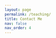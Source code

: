 ```yaml
---
layout: page
permalink: /teaching/
title: Contact Me
nav: false
nav_order: 4
---
```


<!-- - name: Email (personal)
  value: xu325504@hotmail.com
- name: Email (school)
  value: pan_zexu@u.nus.edu
- name: Email (work)
  value: zpan@merl.com
- name: Phone
  value: +1 (617) 233-5211
- name: Address
  value: 201 Broadway, Cambridge, MA 02139, Level-8

--- -->
<!-- 
<p align="center"> 
	<a href="https://instagram.com/{{ site.instagram_id }}" title="Instagram"><i class="fab fa-instagram ai-5x"></i></a>
	<a href="https://scholar.google.com/citations?user={{ site.scholar_userid }}" title="Google Scholar"><i class="ai ai-google-scholar ai-5x"></i></a>
	<a href="https://www.linkedin.com/in/{{ site.linkedin_username }}" title="LinkedIn"><i class="fab fa-linkedin ai-5x"></i></a>
	<a href="https://twitter.com/{{ site.twitter_username }}" title="Twitter"><i class="fab fa-twitter ai-5x"></i></a>
	<a href="https://github.com/{{ site.github_username }}" title="GitHub"><i class="fab fa-github ai-5x"></i></a>
</p>

{% include social.html %} -->